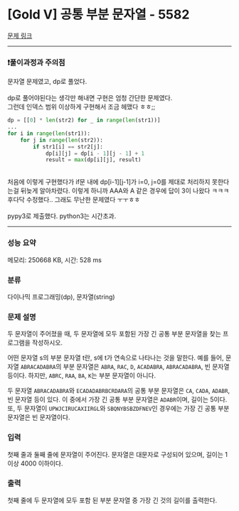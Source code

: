 # [Gold V] 공통 부분 문자열 - 5582 

[문제 링크](https://www.acmicpc.net/problem/5582) 

---

### &#10071;풀이과정과 주의점

문자열 문제였고, dp로 풀었다.<br/><br/>
dp로 풀어야된다는 생각만 해내면 구현은 엄청 간단한 문제였다.<br/>
그런데 인덱스 범위 이상하게 구현해서 조금 헤맸다 ㅎㅎ;;<br/>

```python
dp = [[0] * len(str2) for _ in range(len(str1))]
...
for i in range(len(str1)):
    for j in range(len(str2)):
        if str1[i] == str2[j]:
            dp[i][j] = dp[i - 1][j - 1] + 1
            result = max(dp[i][j], result)
```
<br/>
처음에 이렇게 구현했다가 if문 내에 dp[i-1][j-1]가 i=0, j=0를 제대로 처리하지 못한다는걸 뒤늦게 알아차렸다. 이렇게 하니까 AAA와 A 같은 경우에 답이 3이 나왔다 ㅋㅋㅋ 후다닥 수정했다.. 그래도 무난한 문제였다 ㅜㅜㅎㅎ<br/><br/> 
pypy3로 제출했다. python3는 시간초과.<br/>

---

### 성능 요약

메모리: 250668 KB, 시간: 528 ms

### 분류

다이나믹 프로그래밍(dp), 문자열(string)

### 문제 설명

<p>두 문자열이 주어졌을 때, 두 문자열에 모두 포함된 가장 긴 공통 부분 문자열을 찾는 프로그램을 작성하시오.</p>

<p>어떤 문자열 s의 부분 문자열 t란, s에 t가 연속으로 나타나는 것을 말한다. 예를 들어, 문자열 <code>ABRACADABRA</code>의 부분 문자열은 <code>ABRA</code>, <code>RAC</code>, <code>D</code>, <code>ACADABRA</code>, <code>ABRACADABRA</code>, 빈 문자열 등이다. 하지만, <code>ABRC</code>, <code>RAA</code>, <code>BA</code>, <code>K</code>는 부분 문자열이 아니다.</p>

<p>두 문자열 <code>ABRACADABRA</code>와 <code>ECADADABRBCRDARA</code>의 공통 부분 문자열은 <code>CA</code>, <code>CADA</code>, <code>ADABR</code>, 빈 문자열 등이 있다. 이 중에서 가장 긴 공통 부분 문자열은 <code>ADABR</code>이며, 길이는 5이다. 또, 두 문자열이 <code>UPWJCIRUCAXIIRGL</code>와 <code>SBQNYBSBZDFNEV</code>인 경우에는 가장 긴 공통 부분 문자열은 빈 문자열이다.</p>

### 입력 

 <p>첫째 줄과 둘째 줄에 문자열이 주어진다. 문자열은 대문자로 구성되어 있으며, 길이는 1 이상 4000 이하이다.</p>

### 출력 

 <p>첫째 줄에 두 문자열에 모두 포함 된 부분 문자열 중 가장 긴 것의 길이를 출력한다.</p>

